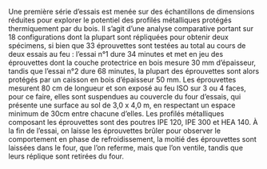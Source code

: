 Une première série d’essais est menée sur des échantillons de dimensions réduites pour explorer le potentiel des profilés métalliques protégés thermiquement par du bois. Il s’agit d’une analyse comparative portant sur 18 configurations dont la plupart sont répliquées pour obtenir deux spécimens, si bien que 33 éprouvettes sont testées au total au cours de deux essais au feu : l’essai n°1 dure 34 minutes et met en jeu des éprouvettes dont la couche protectrice en bois mesure 30 mm d’épaisseur, tandis que l’essai n°2 dure 68 minutes,  la plupart des éprouvettes sont alors protégés par un caisson en bois d’épaisseur 50 mm. Les éprouvettes mesurent 80 cm de longueur et son exposé au feu ISO sur 3 ou 4 faces, pour ce faire, elles sont suspendues au couvercle du four d’essais, qui présente une surface au sol de 3,0 x 4,0 m, en respectant un espace minimum de 30cm entre chacune d’elles. Les profilés métalliques composant les éprouvettes sont des poutres IPE 120, IPE 300 et HEA 140. À la fin de l’essai, on laisse les éprouvettes brûler pour observer le comportement en phase de refroidissement,  la moitié des éprouvettes sont laissées dans le four, que l’on referme, mais que l’on ventile, tandis que leurs réplique sont retirées du four.
